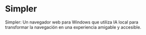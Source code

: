 # Simpler
Simpler: Un navegador web para Windows que utiliza IA local para transformar la navegación en una experiencia amigable y accesible.
